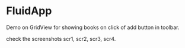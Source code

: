 # FluidApp
Demo on GridView for showing books on click of add button in toolbar.


check the screenshots scr1, scr2, scr3, scr4.
